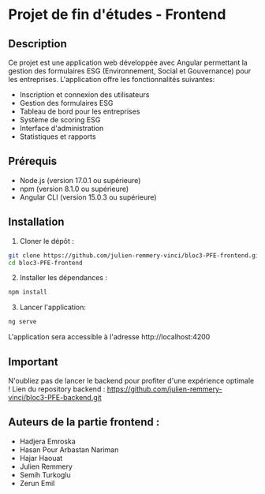 # Projet de fin d'études - Frontend

## Description
Ce projet est une application web développée avec Angular permettant la gestion des formulaires ESG (Environnement, Social et Gouvernance) pour les entreprises. L'application offre les fonctionnalités suivantes:

- Inscription et connexion des utilisateurs
- Gestion des formulaires ESG
- Tableau de bord pour les entreprises
- Système de scoring ESG
- Interface d'administration
- Statistiques et rapports

## Prérequis
- Node.js (version 17.0.1 ou supérieure)
- npm (version 8.1.0 ou supérieure) 
- Angular CLI (version 15.0.3 ou supérieure)

## Installation

1. Cloner le dépôt :
```bash
git clone https://github.com/julien-remmery-vinci/bloc3-PFE-frontend.git 
cd bloc3-PFE-frontend
```

2. Installer les dépendances :
```bash
npm install
```

3. Lancer l'application:
```bash
ng serve
```
L'application sera accessible à l'adresse http://localhost:4200

## Important
N'oubliez pas de lancer le backend pour profiter d'une expérience optimale !
Lien du repository backend : https://github.com/julien-remmery-vinci/bloc3-PFE-backend.git

## Auteurs de la partie frontend :
- Hadjera Emroska
- Hasan Pour Arbastan Nariman 
- Hajar Haouat
- Julien Remmery
- Semih Turkoglu
- Zerun Emil
